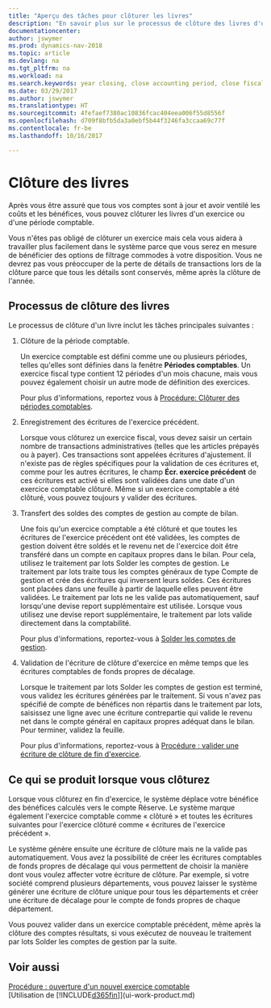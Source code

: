 ```yaml
---
title: "Aperçu des tâches pour clôturer les livres"
description: "En savoir plus sur le processus de clôture des livres d'un exercice ou d'une période fiscale, et ce qui a lieu après la clôture à la fin d'un exercice."
documentationcenter: 
author: jswymer
ms.prod: dynamics-nav-2018
ms.topic: article
ms.devlang: na
ms.tgt_pltfrm: na
ms.workload: na
ms.search.keywords: year closing, close accounting period, close fiscal year, bank account detailed trial balance
ms.date: 03/29/2017
ms.author: jswymer
ms.translationtype: HT
ms.sourcegitcommit: 4fefaef7380ac10836fcac404eea006f55d8556f
ms.openlocfilehash: d709f8bfb5da3a0ebf5b44f3246fa3ccaa69c77f
ms.contentlocale: fr-be
ms.lasthandoff: 10/16/2017

---
```

# <a name="closing-the-books"></a>Clôture des livres
Après vous être assuré que tous vos comptes sont à jour et avoir ventilé les coûts et les bénéfices, vous pouvez clôturer les livres d'un exercice ou d'une période comptable.

Vous n'êtes pas obligé de clôturer un exercice mais cela vous aidera à travailler plus facilement dans le système parce que vous serez en mesure de bénéficier des options de filtrage commodes à votre disposition. Vous ne devrez pas vous préoccuper de la perte de détails de transactions lors de la clôture parce que tous les détails sont conservés, même après la clôture de l'année.

## <a name="closing-book-process"></a>Processus de clôture des livres
Le processus de clôture d'un livre inclut les tâches principales suivantes :

1. Clôture de la période comptable.

    Un exercice comptable est défini comme une ou plusieurs périodes, telles qu'elles sont définies dans la fenêtre **Périodes comptables**. Un exercice fiscal type contient 12 périodes d'un mois chacune, mais vous pouvez également choisir un autre mode de définition des exercices.

    Pour plus d'informations, reportez vous à [Procédure: Clôturer des périodes comptables](year-close-account-periods.md).
2. Enregistrement des écritures de l'exercice précédent.

    Lorsque vous clôturez un exercice fiscal, vous devez saisir un certain nombre de transactions administratives (telles que les articles prépayés ou à payer). Ces transactions sont appelées écritures d'ajustement. Il n'existe pas de règles spécifiques pour la validation de ces écritures et, comme pour les autres écritures, le champ **Écr. exercice précédent** de ces écritures est activé si elles sont validées dans une date d'un exercice comptable clôturé. Même si un exercice comptable a été clôturé, vous pouvez toujours y valider des écritures.
3. Transfert des soldes des comptes de gestion au compte de bilan.

    Une fois qu'un exercice comptable a été clôturé et que toutes les écritures de l'exercice précédent ont été validées, les comptes de gestion doivent être soldés et le revenu net de l'exercice doit être transféré dans un compte en capitaux propres dans le bilan. Pour cela, utilisez le traitement par lots Solder les comptes de gestion. Le traitement par lots traite tous les comptes généraux de type Compte de gestion et crée des écritures qui inversent leurs soldes. Ces écritures sont placées dans une feuille à partir de laquelle elles peuvent être validées. Le traitement par lots ne les valide pas automatiquement, sauf lorsqu'une devise report supplémentaire est utilisée. Lorsque vous utilisez une devise report supplémentaire, le traitement par lots valide directement dans la comptabilité.

    Pour plus d'informations, reportez-vous à [Solder les comptes de gestion](year-close-income-statement.md).
4. Validation de l'écriture de clôture d'exercice en même temps que les écritures comptables de fonds propres de décalage.

    Lorsque le traitement par lots Solder les comptes de gestion est terminé, vous validez les écritures générées par le traitement. Si vous n'avez pas spécifié de compte de bénéfices non répartis dans le traitement par lots, saisissez une ligne avec une écriture contrepartie qui valide le revenu net dans le compte général en capitaux propres adéquat dans le bilan. Pour terminer, validez la feuille.

    Pour plus d'informations, reportez-vous à [Procédure : valider une écriture de clôture de fin d'exercice](year-how-post-year-end-close-entry.md).

## <a name="what-happens-when-you-close"></a>Ce qui se produit lorsque vous clôturez
Lorsque vous clôturez en fin d'exercice, le système déplace votre bénéfice des bénéfices calculés vers le compte Réserve. Le système marque également l'exercice comptable comme « clôturé » et toutes les écritures suivantes pour l'exercice clôturé comme « écritures de l'exercice précédent ».

Le système génère ensuite une écriture de clôture mais ne la valide pas automatiquement. Vous avez la possibilité de créer les écritures comptables de fonds propres de décalage qui vous permettent de choisir la manière dont vous voulez affecter votre écriture de clôture. Par exemple, si votre société comprend plusieurs départements, vous pouvez laisser le système générer une écriture de clôture unique pour tous les départements et créer une écriture de décalage pour le compte de fonds propres de chaque département.

Vous pouvez valider dans un exercice comptable précédent, même après la clôture des comptes résultats, si vous exécutez de nouveau le traitement par lots Solder les comptes de gestion par la suite.

## <a name="see-also"></a>Voir aussi
[Procédure : ouverture d'un nouvel exercice comptable](finance-how-open-new-fiscal-year.md)  
[Utilisation de [!INCLUDE[d365fin](includes/d365fin_md.md)]](ui-work-product.md)

